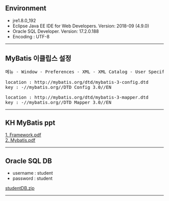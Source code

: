 ## Environment
 - jre1.8.0_192
 - Eclipse Java EE IDE for Web Developers. Version: 2018-09 (4.9.0)
 - Oracle SQL Developer. Version: 17.2.0.188
 - Encoding : UTF-8
<hr>

## MyBatis 이클립스 설정
<pre>
메뉴 - Window - Preferences - XML - XML Catalog - User Specified Entries 에 아래 항목 add

location : http://mybatis.org/dtd/mybatis-3-config.dtd
key : -//mybatis.org//DTD Config 3.0//EN

location : http://mybatis.org/dtd/mybatis-3-mapper.dtd
key : -//mybatis.org//DTD Mapper 3.0//EN
</pre>
<hr>

## KH MyBatis ppt
[1. Framework.pdf](https://github.com/hanpotato/KH_myBatis_study/files/2941185/1.Framework.pdf)
<br>
[2. Mybatis.pdf](https://github.com/hanpotato/KH_myBatis_study/files/2941189/2.Mybatis.pdf)
<br>
<hr>

## Oracle SQL DB
 - username : student
 - password : student

[studentDB.zip](https://github.com/hanpotato/KH_myBatis_study/files/2944298/studentDB.zip)
<br>
<hr>
